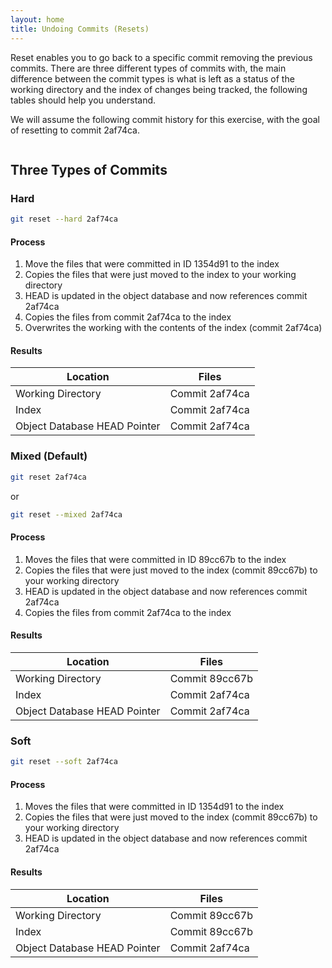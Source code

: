 ```yaml
---
layout: home
title: Undoing Commits (Resets)
---
```


Reset enables you to go back to a specific commit removing the previous commits.  There are three different types of commits with, the main difference between the commit types is what is left as a status of the working directory and the index of changes being tracked, the following tables should help you understand.

We will assume the following commit history for this exercise, with the goal of resetting to commit 2af74ca.

<img src="../../.gitbook/assets/file.excalidraw (5).svg" alt="" class="gitbook-drawing">



## Three Types of Commits

### Hard

```bash
git reset --hard 2af74ca
```

#### Process

1. Move the files that were committed in ID 1354d91 to the index
2. Copies the files that were just moved to the index to your working directory
3. HEAD is updated in the object database and now references commit 2af74ca
4. Copies the files from commit 2af74ca to the index
5. Overwrites the working with  the contents of the index (commit 2af74ca)

#### Results

| Location                     | Files          |
| ---------------------------- | -------------- |
| Working Directory            | Commit 2af74ca |
| Index                        | Commit 2af74ca |
| Object Database HEAD Pointer | Commit 2af74ca |



### Mixed (Default)

```bash
git reset 2af74ca
```

or

```bash
git reset --mixed 2af74ca
```

#### Process

1. Moves the files that were committed in ID 89cc67b to the index
2. Copies the files that were just moved to the index (commit 89cc67b) to your working directory
3. HEAD is updated in the object database and now references commit 2af74ca
4. Copies the files from commit 2af74ca to the index

#### Results

| Location                     | Files          |
| ---------------------------- | -------------- |
| Working Directory            | Commit 89cc67b |
| Index                        | Commit 2af74ca |
| Object Database HEAD Pointer | Commit 2af74ca |

### Soft

```bash
git reset --soft 2af74ca
```

#### Process

1. Moves the files that were committed in ID 1354d91 to the index
2. Copies the files that were just moved to the index (commit 89cc67b) to your working directory
3. HEAD is updated in the object database and now references commit 2af74ca

#### Results

| Location                     | Files          |
| ---------------------------- | -------------- |
| Working Directory            | Commit 89cc67b |
| Index                        | Commit 89cc67b |
| Object Database HEAD Pointer | Commit 2af74ca |
